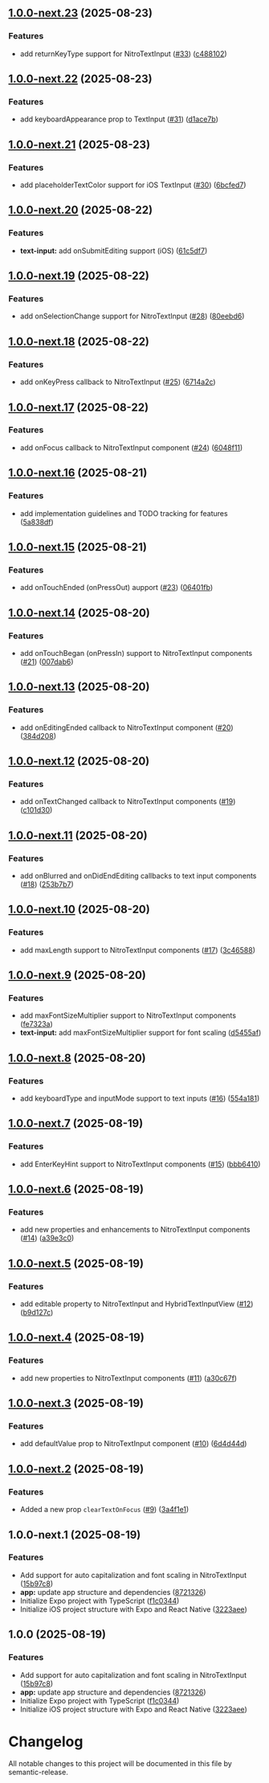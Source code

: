 ## [1.0.0-next.23](https://github.com/Ucekay/react-native-nitro-text-input/compare/v1.0.0-next.22...v1.0.0-next.23) (2025-08-23)

### Features

* add returnKeyType support for NitroTextInput ([#33](https://github.com/Ucekay/react-native-nitro-text-input/issues/33)) ([c488102](https://github.com/Ucekay/react-native-nitro-text-input/commit/c4881025110cc6a7a1e3f57b4ee36ac3e8668f0f))

## [1.0.0-next.22](https://github.com/Ucekay/react-native-nitro-text-input/compare/v1.0.0-next.21...v1.0.0-next.22) (2025-08-23)

### Features

* add keyboardAppearance prop to TextInput ([#31](https://github.com/Ucekay/react-native-nitro-text-input/issues/31)) ([d1ace7b](https://github.com/Ucekay/react-native-nitro-text-input/commit/d1ace7b98a171f29737ac7fabd89eb80f814dc03))

## [1.0.0-next.21](https://github.com/Ucekay/react-native-nitro-text-input/compare/v1.0.0-next.20...v1.0.0-next.21) (2025-08-23)

### Features

* add placeholderTextColor support for iOS TextInput ([#30](https://github.com/Ucekay/react-native-nitro-text-input/issues/30)) ([6bcfed7](https://github.com/Ucekay/react-native-nitro-text-input/commit/6bcfed79eca528ddf8f35cbef2cddab8d55c4d0d))

## [1.0.0-next.20](https://github.com/Ucekay/react-native-nitro-text-input/compare/v1.0.0-next.19...v1.0.0-next.20) (2025-08-22)

### Features

* **text-input:** add onSubmitEditing support (iOS) ([61c5df7](https://github.com/Ucekay/react-native-nitro-text-input/commit/61c5df76bccf6456361948c61dcef0cf81682d1e))

## [1.0.0-next.19](https://github.com/Ucekay/react-native-nitro-text-input/compare/v1.0.0-next.18...v1.0.0-next.19) (2025-08-22)

### Features

* add onSelectionChange support for NitroTextInput ([#28](https://github.com/Ucekay/react-native-nitro-text-input/issues/28)) ([80eebd6](https://github.com/Ucekay/react-native-nitro-text-input/commit/80eebd67e0b6167cd1ddc78983b5f8d738dedad9))

## [1.0.0-next.18](https://github.com/Ucekay/react-native-nitro-text-input/compare/v1.0.0-next.17...v1.0.0-next.18) (2025-08-22)

### Features

* add onKeyPress callback to NitroTextInput ([#25](https://github.com/Ucekay/react-native-nitro-text-input/issues/25)) ([6714a2c](https://github.com/Ucekay/react-native-nitro-text-input/commit/6714a2c7dda8cb2397e7f95858ce4fc39971ed90))

## [1.0.0-next.17](https://github.com/Ucekay/react-native-nitro-text-input/compare/v1.0.0-next.16...v1.0.0-next.17) (2025-08-22)

### Features

* add onFocus callback to NitroTextInput component ([#24](https://github.com/Ucekay/react-native-nitro-text-input/issues/24)) ([6048f11](https://github.com/Ucekay/react-native-nitro-text-input/commit/6048f11cc70fecd6588a9cbaf95b4ff529868c5c))

## [1.0.0-next.16](https://github.com/Ucekay/react-native-nitro-text-input/compare/v1.0.0-next.15...v1.0.0-next.16) (2025-08-21)

### Features

* add implementation guidelines and TODO tracking for features ([5a838df](https://github.com/Ucekay/react-native-nitro-text-input/commit/5a838df902186cc06e683b0c2d8f520acc4404ad))

## [1.0.0-next.15](https://github.com/Ucekay/react-native-nitro-text-input/compare/v1.0.0-next.14...v1.0.0-next.15) (2025-08-21)

### Features

* add onTouchEnded (onPressOut) aupport ([#23](https://github.com/Ucekay/react-native-nitro-text-input/issues/23)) ([06401fb](https://github.com/Ucekay/react-native-nitro-text-input/commit/06401fb98d353e9f407085a9ab6eb708cdc67866))

## [1.0.0-next.14](https://github.com/Ucekay/react-native-nitro-text-input/compare/v1.0.0-next.13...v1.0.0-next.14) (2025-08-20)

### Features

* add onTouchBegan (onPressIn) support to NitroTextInput components ([#21](https://github.com/Ucekay/react-native-nitro-text-input/issues/21)) ([007dab6](https://github.com/Ucekay/react-native-nitro-text-input/commit/007dab642c21030dee9a0a38839f7a6f91c1d66a))

## [1.0.0-next.13](https://github.com/Ucekay/react-native-nitro-text-input/compare/v1.0.0-next.12...v1.0.0-next.13) (2025-08-20)

### Features

* add onEditingEnded callback to NitroTextInput component ([#20](https://github.com/Ucekay/react-native-nitro-text-input/issues/20)) ([384d208](https://github.com/Ucekay/react-native-nitro-text-input/commit/384d2085210f8cd39446ccd1203048a112bd09db))

## [1.0.0-next.12](https://github.com/Ucekay/react-native-nitro-text-input/compare/v1.0.0-next.11...v1.0.0-next.12) (2025-08-20)

### Features

* add onTextChanged callback to NitroTextInput components ([#19](https://github.com/Ucekay/react-native-nitro-text-input/issues/19)) ([c101d30](https://github.com/Ucekay/react-native-nitro-text-input/commit/c101d30d964a5fd94013895aa1710eb507247544))

## [1.0.0-next.11](https://github.com/Ucekay/react-native-nitro-text-input/compare/v1.0.0-next.10...v1.0.0-next.11) (2025-08-20)

### Features

* add onBlurred and onDidEndEditing callbacks to text input components ([#18](https://github.com/Ucekay/react-native-nitro-text-input/issues/18)) ([253b7b7](https://github.com/Ucekay/react-native-nitro-text-input/commit/253b7b7556f9c974f3f95f3b45878b12a3804184))

## [1.0.0-next.10](https://github.com/Ucekay/react-native-nitro-text-input/compare/v1.0.0-next.9...v1.0.0-next.10) (2025-08-20)

### Features

* add maxLength support to NitroTextInput components ([#17](https://github.com/Ucekay/react-native-nitro-text-input/issues/17)) ([3c46588](https://github.com/Ucekay/react-native-nitro-text-input/commit/3c465885341e0e818b6cd71333c3b01c0715fde4))

## [1.0.0-next.9](https://github.com/Ucekay/react-native-nitro-text-input/compare/v1.0.0-next.8...v1.0.0-next.9) (2025-08-20)

### Features

* add maxFontSizeMultiplier support to NitroTextInput components ([fe7323a](https://github.com/Ucekay/react-native-nitro-text-input/commit/fe7323a3631332a2bf37d32dde7b32de82e80c1a))
* **text-input:** add maxFontSizeMultiplier support for font scaling ([d5455af](https://github.com/Ucekay/react-native-nitro-text-input/commit/d5455af27c616803730bfb033be8cceee2cab529))

## [1.0.0-next.8](https://github.com/Ucekay/react-native-nitro-text-input/compare/v1.0.0-next.7...v1.0.0-next.8) (2025-08-20)

### Features

* add keyboardType and inputMode support to text inputs ([#16](https://github.com/Ucekay/react-native-nitro-text-input/issues/16)) ([554a181](https://github.com/Ucekay/react-native-nitro-text-input/commit/554a1818c3167d6a364f060299148b2f18145586))

## [1.0.0-next.7](https://github.com/Ucekay/react-native-nitro-text-input/compare/v1.0.0-next.6...v1.0.0-next.7) (2025-08-19)

### Features

* add EnterKeyHint support to NitroTextInput components ([#15](https://github.com/Ucekay/react-native-nitro-text-input/issues/15)) ([bbb6410](https://github.com/Ucekay/react-native-nitro-text-input/commit/bbb6410a3a256c4f65a43675b52e428a9215c7f4))

## [1.0.0-next.6](https://github.com/Ucekay/react-native-nitro-text-input/compare/v1.0.0-next.5...v1.0.0-next.6) (2025-08-19)

### Features

* add new properties and enhancements to NitroTextInput components ([#14](https://github.com/Ucekay/react-native-nitro-text-input/issues/14)) ([a39e3c0](https://github.com/Ucekay/react-native-nitro-text-input/commit/a39e3c0beb7d21c74320416c73465ef9ebea494e))

## [1.0.0-next.5](https://github.com/Ucekay/react-native-nitro-text-input/compare/v1.0.0-next.4...v1.0.0-next.5) (2025-08-19)

### Features

* add editable property to NitroTextInput and HybridTextInputView ([#12](https://github.com/Ucekay/react-native-nitro-text-input/issues/12)) ([b9d127c](https://github.com/Ucekay/react-native-nitro-text-input/commit/b9d127c969c283bde07aee0cde566f75dda733cd))

## [1.0.0-next.4](https://github.com/Ucekay/react-native-nitro-text-input/compare/v1.0.0-next.3...v1.0.0-next.4) (2025-08-19)

### Features

* add new properties to NitroTextInput components ([#11](https://github.com/Ucekay/react-native-nitro-text-input/issues/11)) ([a30c67f](https://github.com/Ucekay/react-native-nitro-text-input/commit/a30c67fab309e244549b24f6c28f3bd51ac93510))

## [1.0.0-next.3](https://github.com/Ucekay/react-native-nitro-text-input/compare/v1.0.0-next.2...v1.0.0-next.3) (2025-08-19)

### Features

* add defaultValue prop to NitroTextInput component ([#10](https://github.com/Ucekay/react-native-nitro-text-input/issues/10)) ([6d4d44d](https://github.com/Ucekay/react-native-nitro-text-input/commit/6d4d44ddc550130d4e3628682106d7e26a89c181))

## [1.0.0-next.2](https://github.com/Ucekay/react-native-nitro-text-input/compare/v1.0.0-next.1...v1.0.0-next.2) (2025-08-19)

### Features

* Added a new prop `clearTextOnFocus` ([#9](https://github.com/Ucekay/react-native-nitro-text-input/issues/9)) ([3a4f1e1](https://github.com/Ucekay/react-native-nitro-text-input/commit/3a4f1e16b3aff94e6f8c4b93828eedb7ca21c92a))

## 1.0.0-next.1 (2025-08-19)

### Features

* Add support for auto capitalization and font scaling in NitroTextInput ([15b97c8](https://github.com/Ucekay/react-native-nitro-text-input/commit/15b97c8675f334e6646a171a303e5f1ab98a243c))
* **app:** update app structure and dependencies ([8721326](https://github.com/Ucekay/react-native-nitro-text-input/commit/8721326e79502ec48fffd6b6b88ef33a68d8f634))
* Initialize Expo project with TypeScript ([f1c0344](https://github.com/Ucekay/react-native-nitro-text-input/commit/f1c034418cd87ac96471afb781219d80fd70b731))
* Initialize iOS project structure with Expo and React Native ([3223aee](https://github.com/Ucekay/react-native-nitro-text-input/commit/3223aeea4c992b26345a1b071886a74ad0e41b48))

## 1.0.0 (2025-08-19)

### Features

* Add support for auto capitalization and font scaling in NitroTextInput ([15b97c8](https://github.com/Ucekay/react-native-nitro-text-input/commit/15b97c8675f334e6646a171a303e5f1ab98a243c))
* **app:** update app structure and dependencies ([8721326](https://github.com/Ucekay/react-native-nitro-text-input/commit/8721326e79502ec48fffd6b6b88ef33a68d8f634))
* Initialize Expo project with TypeScript ([f1c0344](https://github.com/Ucekay/react-native-nitro-text-input/commit/f1c034418cd87ac96471afb781219d80fd70b731))
* Initialize iOS project structure with Expo and React Native ([3223aee](https://github.com/Ucekay/react-native-nitro-text-input/commit/3223aeea4c992b26345a1b071886a74ad0e41b48))

# Changelog

All notable changes to this project will be documented in this file by semantic-release.
